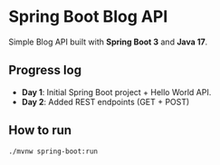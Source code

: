 # Spring Boot Blog API

Simple Blog API built with **Spring Boot 3** and **Java 17**.

## Progress log
- **Day 1**: Initial Spring Boot project + Hello World API.
- **Day 2**: Added REST endpoints (GET + POST)
## How to run
```bash
./mvnw spring-boot:run
